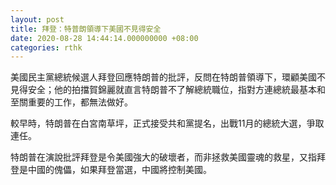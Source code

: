 ```yaml
---
layout: post
title: 拜登：特普朗領導下美國不見得安全
date: 2020-08-28 14:44:14.000000000 +08:00
categories: rthk
---
```


美國民主黨總統候選人拜登回應特朗普的批評，反問在特朗普領導下，環顧美國不見得安全；他的拍擋賀錦麗就直言特朗普不了解總統職位，指對方連總統最基本和至關重要的工作，都無法做好。

較早時，特朗普在白宮南草坪，正式接受共和黨提名，出戰11月的總統大選，爭取連任。

特朗普在演說批評拜登是令美國強大的破壞者，而非拯救美國靈魂的救星，又指拜登是中國的傀儡，如果拜登當選，中國將控制美國。
